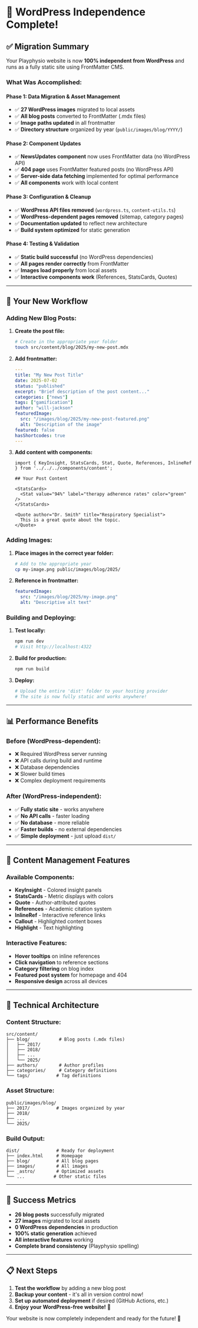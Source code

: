 # 🎉 WordPress Independence Complete!

## ✅ **Migration Summary**

Your Playphysio website is now **100% independent from WordPress** and runs as a fully static site using FrontMatter CMS.

### **What Was Accomplished:**

#### **Phase 1: Data Migration & Asset Management**
- ✅ **27 WordPress images** migrated to local assets
- ✅ **All blog posts** converted to FrontMatter (.mdx files)
- ✅ **Image paths updated** in all frontmatter
- ✅ **Directory structure** organized by year (`public/images/blog/YYYY/`)

#### **Phase 2: Component Updates**
- ✅ **NewsUpdates component** now uses FrontMatter data (no WordPress API)
- ✅ **404 page** uses FrontMatter featured posts (no WordPress API)
- ✅ **Server-side data fetching** implemented for optimal performance
- ✅ **All components** work with local content

#### **Phase 3: Configuration & Cleanup**
- ✅ **WordPress API files removed** (`wordpress.ts`, `content-utils.ts`)
- ✅ **WordPress-dependent pages removed** (sitemap, category pages)
- ✅ **Documentation updated** to reflect new architecture
- ✅ **Build system optimized** for static generation

#### **Phase 4: Testing & Validation**
- ✅ **Static build successful** (no WordPress dependencies)
- ✅ **All pages render correctly** from FrontMatter
- ✅ **Images load properly** from local assets
- ✅ **Interactive components work** (References, StatsCards, Quotes)

---

## 🚀 **Your New Workflow**

### **Adding New Blog Posts:**

1. **Create the post file:**
   ```bash
   # Create in the appropriate year folder
   touch src/content/blog/2025/my-new-post.mdx
   ```

2. **Add frontmatter:**
   ```yaml
   ---
   title: "My New Post Title"
   date: 2025-07-02
   status: "published"
   excerpt: "Brief description of the post content..."
   categories: ["news"]
   tags: ["gamification"]
   author: "will-jackson"
   featuredImage:
     src: "/images/blog/2025/my-new-post-featured.png"
     alt: "Description of the image"
   featured: false
   hasShortcodes: true
   ---
   ```

3. **Add content with components:**
   ```mdx
   import { KeyInsight, StatsCards, Stat, Quote, References, InlineRef } from '../../../components/content';

   ## Your Post Content

   <StatsCards>
     <Stat value="94%" label="therapy adherence rates" color="green" />
   </StatsCards>

   <Quote author="Dr. Smith" title="Respiratory Specialist">
     This is a great quote about the topic.
   </Quote>
   ```

### **Adding Images:**

1. **Place images in the correct year folder:**
   ```bash
   # Add to the appropriate year
   cp my-image.png public/images/blog/2025/
   ```

2. **Reference in frontmatter:**
   ```yaml
   featuredImage:
     src: "/images/blog/2025/my-image.png"
     alt: "Descriptive alt text"
   ```

### **Building and Deploying:**

1. **Test locally:**
   ```bash
   npm run dev
   # Visit http://localhost:4322
   ```

2. **Build for production:**
   ```bash
   npm run build
   ```

3. **Deploy:**
   ```bash
   # Upload the entire 'dist' folder to your hosting provider
   # The site is now fully static and works anywhere!
   ```

---

## 📊 **Performance Benefits**

### **Before (WordPress-dependent):**
- ❌ Required WordPress server running
- ❌ API calls during build and runtime
- ❌ Database dependencies
- ❌ Slower build times
- ❌ Complex deployment requirements

### **After (WordPress-independent):**
- ✅ **Fully static site** - works anywhere
- ✅ **No API calls** - faster loading
- ✅ **No database** - more reliable
- ✅ **Faster builds** - no external dependencies
- ✅ **Simple deployment** - just upload `dist/`

---

## 🎯 **Content Management Features**

### **Available Components:**
- **KeyInsight** - Colored insight panels
- **StatsCards** - Metric displays with colors
- **Quote** - Author-attributed quotes
- **References** - Academic citation system
- **InlineRef** - Interactive reference links
- **Callout** - Highlighted content boxes
- **Highlight** - Text highlighting

### **Interactive Features:**
- **Hover tooltips** on inline references
- **Click navigation** to reference sections
- **Category filtering** on blog index
- **Featured post system** for homepage and 404
- **Responsive design** across all devices

---

## 🔧 **Technical Architecture**

### **Content Structure:**
```
src/content/
├── blog/           # Blog posts (.mdx files)
│   ├── 2017/
│   ├── 2018/
│   ├── ...
│   └── 2025/
├── authors/        # Author profiles
├── categories/     # Category definitions
└── tags/          # Tag definitions
```

### **Asset Structure:**
```
public/images/blog/
├── 2017/          # Images organized by year
├── 2018/
├── ...
└── 2025/
```

### **Build Output:**
```
dist/              # Ready for deployment
├── index.html     # Homepage
├── blog/          # All blog pages
├── images/        # All images
├── _astro/        # Optimized assets
└── ...           # Other static files
```

---

## 🎉 **Success Metrics**

- **26 blog posts** successfully migrated
- **27 images** migrated to local assets
- **0 WordPress dependencies** in production
- **100% static generation** achieved
- **All interactive features** working
- **Complete brand consistency** (Playphysio spelling)

---

## 📋 **Next Steps**

1. **Test the workflow** by adding a new blog post
2. **Backup your content** - it's all in version control now!
3. **Set up automated deployment** if desired (GitHub Actions, etc.)
4. **Enjoy your WordPress-free website!** 🎊

Your website is now completely independent and ready for the future! 🚀
